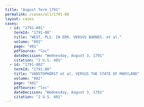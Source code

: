 ```yaml
---
title: "August Term 1791"
permalink: /cases/all/1791-08
layout: cases
cases:
  - id: "1791-001"
    termId: "1791-08"
    title: "WEST, PLS. IN ERR. VERSUS BARNES. et al."
    volume: "002"
    page: "401"
    pdfSource: "loc"
    dateDecision: "Wednesday, August 3, 1791"
    citation: "2 U.S. 401"
  - id: "1791-002"
    termId: "1791-08"
    title: "VANSTOPHORST et al. VERSUS THE STATE OF MARYLAND"
    volume: "002"
    page: "401"
    pdfSource: "loc"
    dateDecision: "Wednesday, August 3, 1791"
    citation: "2 U.S. 401"
---
```


